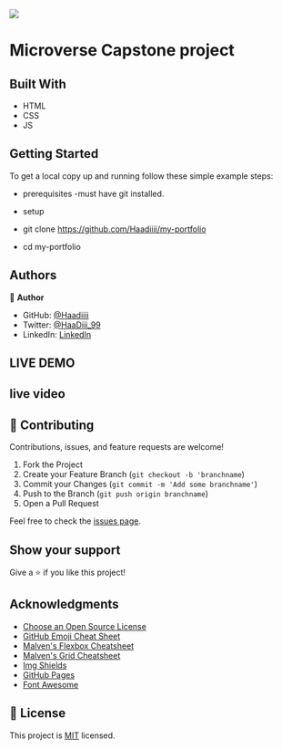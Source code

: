 ![](https://img.shields.io/badge/Microverse-blueviolet)


# Microverse Capstone project



## Built With

- HTML
- CSS
- JS

## Getting Started
To get a local copy up and running follow these simple example steps:

- prerequisites
-must have git installed.


- setup
- git clone https://github.com/Haadiiii/my-portfolio
- cd my-portfolio


## Authors

👤 **Author**

- GitHub: [@Haadiiii](https://github.com/Haadiiii)
- Twitter: [@HaaDiii_99](https://twitter.com/HaaDiii_99)
- LinkedIn: [LinkedIn](https://www.linkedin.com/in/hamid-ali-01a872213/)

## LIVE DEMO

## live video


## 🤝 Contributing

Contributions, issues, and feature requests are welcome!

1. Fork the Project
2. Create your Feature Branch (`git checkout -b 'branchname`)
3. Commit your Changes (`git commit -m 'Add some branchname'`)
4. Push to the Branch (`git push origin branchname`)
5. Open a Pull Request

Feel free to check the [issues page](../../issues/).

## Show your support

Give a ⭐️ if you like this project!

## Acknowledgments

* [Choose an Open Source License](https://choosealicense.com)
* [GitHub Emoji Cheat Sheet](https://www.webpagefx.com/tools/emoji-cheat-sheet)
* [Malven's Flexbox Cheatsheet](https://flexbox.malven.co/)
* [Malven's Grid Cheatsheet](https://grid.malven.co/)
* [Img Shields](https://shields.io)
* [GitHub Pages](https://pages.github.com)
* [Font Awesome](https://fontawesome.com)

## 📝 License

This project is [MIT](./MIT.md) licensed.
